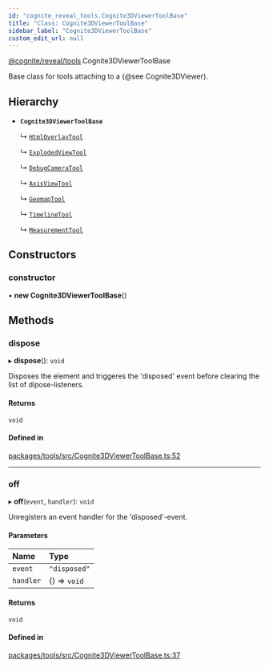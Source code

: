 ```yaml
---
id: "cognite_reveal_tools.Cognite3DViewerToolBase"
title: "Class: Cognite3DViewerToolBase"
sidebar_label: "Cognite3DViewerToolBase"
custom_edit_url: null
---
```


[@cognite/reveal/tools](../modules/cognite_reveal_tools.md).Cognite3DViewerToolBase

Base class for tools attaching to a {@see Cognite3DViewer}.

## Hierarchy

- **`Cognite3DViewerToolBase`**

  ↳ [`HtmlOverlayTool`](cognite_reveal_tools.HtmlOverlayTool.md)

  ↳ [`ExplodedViewTool`](cognite_reveal_tools.ExplodedViewTool.md)

  ↳ [`DebugCameraTool`](cognite_reveal_tools.DebugCameraTool.md)

  ↳ [`AxisViewTool`](cognite_reveal_tools.AxisViewTool.md)

  ↳ [`GeomapTool`](cognite_reveal_tools.GeomapTool.md)

  ↳ [`TimelineTool`](cognite_reveal_tools.TimelineTool.md)

  ↳ [`MeasurementTool`](cognite_reveal_tools.MeasurementTool.md)

## Constructors

### constructor

• **new Cognite3DViewerToolBase**()

## Methods

### dispose

▸ **dispose**(): `void`

Disposes the element and triggeres the 'disposed' event before clearing the list
of dipose-listeners.

#### Returns

`void`

#### Defined in

[packages/tools/src/Cognite3DViewerToolBase.ts:52](https://github.com/cognitedata/reveal/blob/e3cde2deb/viewer/packages/tools/src/Cognite3DViewerToolBase.ts#L52)

___

### off

▸ **off**(`event`, `handler`): `void`

Unregisters an event handler for the 'disposed'-event.

#### Parameters

| Name | Type |
| :------ | :------ |
| `event` | ``"disposed"`` |
| `handler` | () => `void` |

#### Returns

`void`

#### Defined in

[packages/tools/src/Cognite3DViewerToolBase.ts:37](https://github.com/cognitedata/reveal/blob/e3cde2deb/viewer/packages/tools/src/Cognite3DViewerToolBase.ts#L37)
